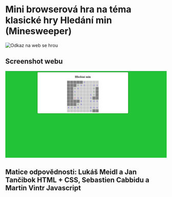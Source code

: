 # Mini browserová hra na téma klasické hry Hledání min (Minesweeper)
![Odkaz na web se hrou](http://vintros.wz.cz/)
## Screenshot webu
![alt text](https://github.com/Mavin01/Homework/blob/master/PraxeProjektE/mines.PNG)
## Matice odpovědnosti: Lukáš Meidl a Jan Tančibok HTML + CSS, Sebastien Cabbidu a Martin Vintr Javascript
